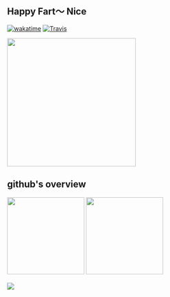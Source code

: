## Happy Fart～ Nice
[![wakatime](https://wakatime.com/badge/user/2b8721ce-129f-413a-8c60-69d3022357a9.svg)]()
[![Travis](https://img.shields.io/badge/bestlanguage-golang-green)]()

<img src="https://media4.giphy.com/media/jUKclR7NLwnQXUdKFZ/giphy.gif" width="300px">


## github's overview
<div>
  <img height="180" src="https://github-readme-stats.vercel.app/api?username=demoManito&include_all_commits=true&show_icons=true&hide_border=true&theme=dracula&locale=cn"/>
  <img height="180" src="https://github-readme-stats.vercel.app/api/top-langs/?username=demoManito&locale=cn"/>
</div>
<br>
<img src="https://github-profile-trophy.vercel.app/?username=demoManito&column=7&theme=dracula"/>

<!--
<details>
  <summary>
    English
  </summary>
  <div>
    <div>
      <img height="180" src="https://github-readme-stats.vercel.app/api?username=demoManito&include_all_commits=true&show_icons=true&hide_border=true&theme=dracula&theme=onedark"/>
      <img height="180" src="https://github-readme-stats.vercel.app/api/top-langs/?username=demoManito"/>
    </div>
  <div>
</details>
-->


<!--
## represent item
<table>
 <th colspan="3" align="left">工具</th>
 <tr>
    <td><a href="https://github.com/demoManito/go-tools">go-tools (功能尚在完善中...)</a></td>
    <td>golang 开发所需工具（目前支持功能如：异步消息、数据同步、位运算等）</td>
    <td align="center">Go</td>
 </tr>
 <tr>
    <td><a href="https://github.com/demoManito/helper">helper</a></td>
    <td>alfred workflow 扩展</td>
    <td align="center">Go</td>
  </tr>
  <tr>
    <td><a href="https://github.com/demoManito/goloader">goloader</a></td>
    <td>go 版本的依赖注入（项目参考：https://github.com/demoManito/wallet）</td>
    <td align="center">Go</td>
  </tr>
-->
<!--   
  <tr>
    <td><a href="https://github.com/demoManito/gin-handler">gin-handle</a></td>
    <td>handler 治理解决方案 (基于 gin)</td>
    <td align="center">Go</td>
  </tr> 
-->
<!--
  <tr>
    <td><a href="https://github.com/demoManito/hammerspoon-extend">hammerspoon-extend</a></td>
    <td>hammerspoon 扩展</td>
    <td align="center">Lua</td>
  </tr>
</table>
-->
